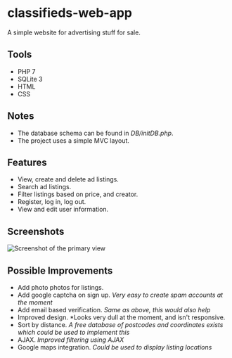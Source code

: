 # classifieds-web-app
A simple website for advertising stuff for sale.

## Tools
- PHP 7
- SQLite 3
- HTML
- CSS

## Notes
- The database schema can be found in *DB/initDB.php*.
- The project uses a simple MVC layout.

## Features
- View, create and delete ad listings.
- Search ad listings.
- Filter listings based on price, and creator.
- Register, log in, log out.
- View and edit user information.

## Screenshots
![Screenshot of the primary view](screenshots/web-app.png)

## Possible Improvements
- Add photo photos for listings.
- Add google captcha on sign up. *Very easy to create spam accounts at the moment*
- Add email based verification. *Same as above, this would also help*
- Improved design. *Looks very dull at the moment, and isn't responsive.
- Sort by distance. *A free database of postcodes and coordinates exists which could be used to implement this*
- AJAX. *Improved filtering using AJAX*
- Google maps integration. *Could be used to display listing locations*

